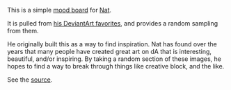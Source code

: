 This is a simple [mood board](https://en.wikipedia.org/wiki/Mood_board) for [Nat](http://natwelch.com). 

It is pulled from [his DeviantArt favorites](http://calvin166.deviantart.com/favourites/), and provides a random sampling from them.

He originally built this as a way to find inspiration. Nat has found over the years that many people have created great art on dA that is interesting, beautiful, and/or inspiring. By taking a random section of these images, he hopes to find a way to break through things like creative block, and the like.

See the <a href="http://github.com/icco/inspiration">source</a>.
